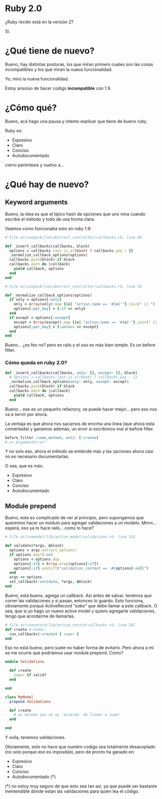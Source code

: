 # Ruby 2.0 #

¿Ruby recién está en la versión 2?

Si.

# ¿Qué tiene de nuevo? #

Bueno, hay distintas posturas, los que miran primero cuales son las
cosas incompatibles y los que miran la nueva funcionalidad.

Yo, miro la nueva funcionalidad.

Estoy ansioso de hacer codigo **incompatible** con 1.9.

# ¿Cómo qué? #

Bueno, acá hago una pausa y intento explicar que tiene de bueno ruby.

Ruby es:

- Expresivo
- Claro
- Conciso
- Autodocumentado

cierro paréntesis y vuelvo a...

# ¿Qué hay de nuevo? #

## Keyword arguments ##

Bueno, la idea es que el típico hash de opciones que uno mira cuando
escribe el método y todo de una forma clara.

Veamos como funcionaba esto en ruby 1.9:

~~~ ruby
# File actionpack/lib/abstract_controller/callbacks.rb, line 69

def _insert_callbacks(callbacks, block)
  options = callbacks.last.is_a?(Hash) ? callbacks.pop : {}
  _normalize_callback_options(options)
  callbacks.push(block) if block
  callbacks.each do |callback|
    yield callback, options
  end
end

# File actionpack/lib/abstract_controller/callbacks.rb, line 33

def _normalize_callback_options(options)
  if only = options[:only]
    only = Array(only).map {|o| "action_name == '#{o}'"}.join(" || ")
    options[:per_key] = {:if => only}
  end
  if except = options[:except]
    except = Array(except).map {|e| "action_name == '#{e}'"}.join(" || ")
    options[:per_key] = {:unless => except}
  end
end
~~~

Bueno... ¿es feo no? pero es rails y el uso es más bien simple. Es un
before filter.

### Cómo queda en ruby 2.0? ###

~~~ ruby
def _insert_callbacks(callbacks, only: [], except: [], block)
  # options = callbacks.last.is_a?(Hash) ? callbacks.pop : {}
  _normalize_callback_options(only: only, except: except)
  callbacks.push(block) if block
  callbacks.each do |callback|
    yield callback, options
  end
~~~

Bueno... ese es un pequeño refactory, se puede hacer mejor... pero eso
nos va a servir por ahora.

La ventaja es que ahora nos sacamos de encima una linea (que ahora está
comentada) y ganamos además, un error si escribimos mal el before
filter.

~~~ ruby
before_filter :some_method, onli: [:create]
# => ArgumentError!
~~~

Y no solo eso, ahora el método se entiende más y las opciones ahora casi
no es necesario documentarlas.

O sea, que es más:

- Expresivo
- Claro
- Conciso
- Autodocumentado

## Module prepend ##

Bueno, este es complicado de ver al principio, pero supongamos que
queremos hacer un módulo para agregar validaciones a un modelo. Mmm...
esperá, eso ya lo hace rails... como lo hace?

~~~ ruby
# File activemodel/lib/active_model/validations.rb, line 132

def validate(*args, &block)
  options = args.extract_options!
  if options.key?(:on)
    options = options.dup
    options[:if] = Array.wrap(options[:if])
    options[:if].unshift("validation_context == :#{options[:on]}")
  end
  args << options
  set_callback(:validate, *args, &block)
end
~~~

Bueno, está bueno, agrega un callback. Así antes de salvar, tenémos que
correr las validaciones y si pasan, entonces lo guardo.
Esto funciona, obviamente porque ActiveRecord *"sabe"* que debe llamar a
este callback. O sea, que si yo hago un nuevo active model y quiero
agregarle validaciones, tengo que acordarme de llamarlas.

~~~ ruby
# File activerecord/lib/active_record/callbacks.rb, line 267
def create #:nodoc:
  run_callbacks(:create) { super }
end
~~~

Eso no está bueno, pero suele no haber forma de evitarlo. Pero ahora a
mi se me ocurre que podríamos usar module prepend. Cómo?

~~~ ruby
module Validations

  def create
    super if valid?
  end

end

class MyModel
  prepend Validations

  def create
    # un metodo que no se 'acuerda' de llamar a super
  end

end
~~~

Y voila, tenemos validaciones.

Obviamente, esto no hace que nuestro codigo sea totalmente desacoplado
(no solo porque eso es imposible), pero de pronto ha ganado en:

- Expresivo
- Claro
- Conciso
- Autodocumentado (*)

(*) no estoy muy seguro de que esto sea tan así, ya que puede ser
bastante inentendible dónde están las validaciones para quien lea el
código.
